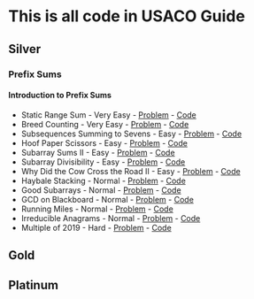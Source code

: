 # This is all code in USACO Guide

## Silver
### Prefix Sums
#### Introduction to Prefix Sums
- Static Range Sum - Very Easy - [Problem](https://judge.yosupo.jp/problem/static_range_sum) - [Code](https://github.com/hmtrung2305/usaco_guide/blob/main/usaco/silver/prefixsum/static_range_sum.cpp)
- Breed Counting - Very Easy - [Problem](https://usaco.org/index.php?page=viewproblem2&cpid=595) - [Code](https://github.com/hmtrung2305/usaco_guide/blob/main/usaco/silver/prefixsum/bcount.cpp)
- Subsequences Summing to Sevens - Easy - [Problem](https://usaco.org/index.php?page=viewproblem2&cpid=572) - [Code](https://github.com/hmtrung2305/usaco_guide/blob/main/usaco/silver/prefixsum/div7.cpp)
- Hoof Paper Scissors - Easy - [Problem](https://usaco.org/index.php?page=viewproblem2&cpid=691) - [Code](https://github.com/hmtrung2305/usaco_guide/blob/main/usaco/silver/prefixsum/hps.cpp)
- Subarray Sums II - Easy - [Problem](https://cses.fi/problemset/task/1661) - [Code](https://github.com/hmtrung2305/usaco_guide/blob/main/usaco/silver/prefixsum/1661.cpp)
- Subarray Divisibility - Easy - [Problem](https://cses.fi/problemset/task/1662) - [Code](https://github.com/hmtrung2305/usaco_guide/blob/main/usaco/silver/prefixsum/1662.cpp)
- Why Did the Cow Cross the Road II - Easy - [Problem](https://usaco.org/index.php?page=viewproblem2&cpid=715) - [Code](https://github.com/hmtrung2305/usaco_guide/blob/main/usaco/silver/prefixsum/maxcross.cpp)
- Haybale Stacking - Normal - [Problem](https://usaco.org/index.php?page=viewproblem2&cpid=104) - [Code](https://github.com/hmtrung2305/usaco_guide/blob/main/usaco/silver/prefixsum/stacking.cpp)
- Good Subarrays - Normal - [Problem](https://codeforces.com/contest/1398/problem/C) - [Code](https://github.com/hmtrung2305/usaco_guide/blob/main/usaco/silver/prefixsum/1398c.cpp)
- GCD on Blackboard - Normal - [Problem](https://atcoder.jp/contests/abc125/tasks/abc125_c) - [Code](https://github.com/hmtrung2305/usaco_guide/blob/main/usaco/silver/prefixsum/abc125_c.cpp)
- Running Miles - Normal - [Problem](https://codeforces.com/contest/1826/problem/D) - [Code](https://github.com/hmtrung2305/usaco_guide/blob/main/usaco/silver/prefixsum/1826d.cpp)
- Irreducible Anagrams - Normal - [Problem](https://codeforces.com/contest/1291/problem/D) - [Code](https://github.com/hmtrung2305/usaco_guide/blob/main/usaco/silver/prefixsum/1291d.cpp)
- Multiple of 2019 - Hard - [Problem](https://atcoder.jp/contests/abc164/tasks/abc164_d) - [Code](https://github.com/hmtrung2305/usaco_guide/blob/main/usaco/silver/prefixsum/abc164_d.cpp)
## Gold

## Platinum
